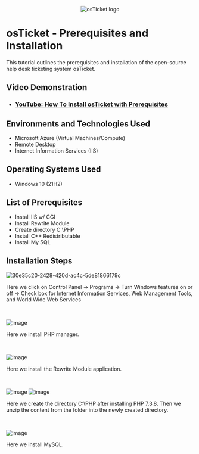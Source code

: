 <p align="center">
<img src="https://i.imgur.com/Clzj7Xs.png" alt="osTicket logo"/>
</p>

<h1>osTicket - Prerequisites and Installation</h1>
This tutorial outlines the prerequisites and installation of the open-source help desk ticketing system osTicket.<br />


<h2>Video Demonstration</h2>

- ### [YouTube: How To Install osTicket with Prerequisites](https://www.youtube.com/watch?v=fWX1Lj-rOa0)

<h2>Environments and Technologies Used</h2>

- Microsoft Azure (Virtual Machines/Compute)
- Remote Desktop
- Internet Information Services (IIS)

<h2>Operating Systems Used </h2>

- Windows 10</b> (21H2)

<h2>List of Prerequisites</h2>

- Install IIS w/ CGI
- Install Rewrite Module
- Create directory C:\PHP
- Install C++ Redistributable
- Install My SQL

<h2>Installation Steps</h2>


<p>
  
![30e35c20-2428-420d-ac4c-5de81866179c](https://github.com/techwiz77777/osticket-prereqs/assets/143854558/023c28e4-f75c-49fc-8eae-7eb2c55323fb)
  
</p>
<p>
Here we click on Control Panel -> Programs -> Turn Windows features on or off -> Check box for Internet Information Services, Web Management Tools, and World Wide Web Services
</p>
<br />

![image](https://github.com/techwiz77777/osticket-prereqs/assets/143854558/5f09049f-ada5-4ee7-8b62-de8bb38b6e6e)
<p>
Here we install PHP manager.
</p>
<br />

<p>
  
![image](https://github.com/techwiz77777/osticket-prereqs/assets/143854558/e3db1752-af10-4e9d-ad7a-4724ecb9498a)
</p>
<p>
Here we install the Rewrite Module application.
</p>
<br />

<p>
  
![image](https://github.com/techwiz77777/osticket-prereqs/assets/143854558/ec9e4bf5-70ab-4f8e-803e-8c78afb54082)
![image](https://github.com/techwiz77777/osticket-prereqs/assets/143854558/de1f00c1-4fd9-4ba9-b0ab-099eceecd3da)
</p>
<p>
Here we create the directory C:\PHP after installing PHP 7.3.8. Then we unzip the content from the folder into the newly created directory.
</p>
<br />

<p>
  
![image](https://github.com/techwiz77777/osticket-prereqs/assets/143854558/da746a3f-2d1b-4d37-afb0-4f880f7298c8)
</p>
<p>
Here we install MySQL.
</p>
<br />
